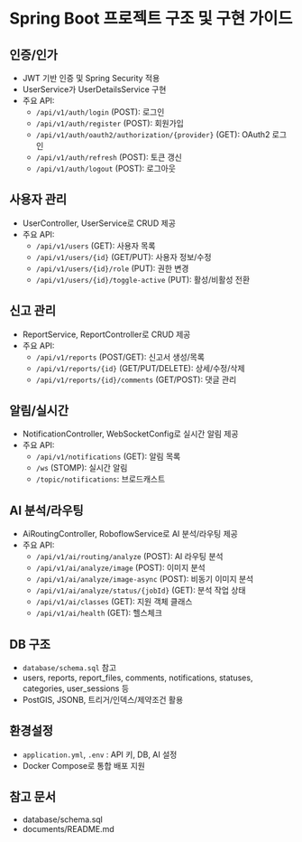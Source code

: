 # Spring Boot 프로젝트 구조 및 구현 가이드

## 인증/인가
- JWT 기반 인증 및 Spring Security 적용
- UserService가 UserDetailsService 구현
- 주요 API:
  - `/api/v1/auth/login` (POST): 로그인
  - `/api/v1/auth/register` (POST): 회원가입
  - `/api/v1/auth/oauth2/authorization/{provider}` (GET): OAuth2 로그인
  - `/api/v1/auth/refresh` (POST): 토큰 갱신
  - `/api/v1/auth/logout` (POST): 로그아웃

## 사용자 관리
- UserController, UserService로 CRUD 제공
- 주요 API:
  - `/api/v1/users` (GET): 사용자 목록
  - `/api/v1/users/{id}` (GET/PUT): 사용자 정보/수정
  - `/api/v1/users/{id}/role` (PUT): 권한 변경
  - `/api/v1/users/{id}/toggle-active` (PUT): 활성/비활성 전환

## 신고 관리
- ReportService, ReportController로 CRUD 제공
- 주요 API:
  - `/api/v1/reports` (POST/GET): 신고서 생성/목록
  - `/api/v1/reports/{id}` (GET/PUT/DELETE): 상세/수정/삭제
  - `/api/v1/reports/{id}/comments` (GET/POST): 댓글 관리

## 알림/실시간
- NotificationController, WebSocketConfig로 실시간 알림 제공
- 주요 API:
  - `/api/v1/notifications` (GET): 알림 목록
  - `/ws` (STOMP): 실시간 알림
  - `/topic/notifications`: 브로드캐스트

## AI 분석/라우팅
- AiRoutingController, RoboflowService로 AI 분석/라우팅 제공
- 주요 API:
  - `/api/v1/ai/routing/analyze` (POST): AI 라우팅 분석
  - `/api/v1/ai/analyze/image` (POST): 이미지 분석
  - `/api/v1/ai/analyze/image-async` (POST): 비동기 이미지 분석
  - `/api/v1/ai/analyze/status/{jobId}` (GET): 분석 작업 상태
  - `/api/v1/ai/classes` (GET): 지원 객체 클래스
  - `/api/v1/ai/health` (GET): 헬스체크

## DB 구조
- `database/schema.sql` 참고
- users, reports, report_files, comments, notifications, statuses, categories, user_sessions 등
- PostGIS, JSONB, 트리거/인덱스/제약조건 활용

## 환경설정
- `application.yml`, `.env` : API 키, DB, AI 설정
- Docker Compose로 통합 배포 지원

## 참고 문서
- database/schema.sql
- documents/README.md
